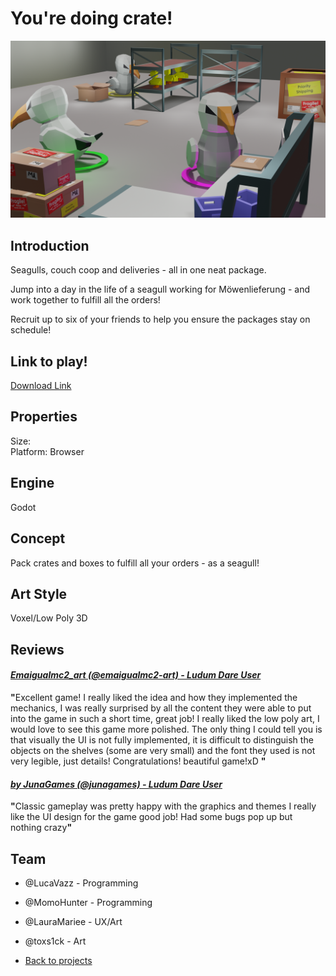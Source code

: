 # You're doing crate!

![banner](crate_title.png)

## Introduction
Seagulls, couch coop and deliveries - all in one neat package. 

Jump into a day in the life of a seagull working for Möwenlieferung - and work together to fulfill all the orders!

Recruit up to six of your friends to help you ensure the packages stay on schedule!  


## Link to play!
[Download Link](https://greenopal-studio.gitlab.io/youre-doing-crate/)

## Properties
Size: <br>
Platform: Browser

## Engine
Godot

## Concept
Pack crates and boxes to fulfill all your orders - as a seagull! 

## Art Style
Voxel/Low Poly 3D

## Reviews

#### <em>[Emaigualmc2_art (@emaigualmc2-art) - Ludum Dare User](https://ldjam.com/users/emaigualmc2-art/)</em>
<p>
	<p><strong>"</strong>Excellent game! I really liked the idea and how they implemented the mechanics, I was really surprised by all the content they were able to put into the game in such a short time, great job! I really liked the low poly art, I would love to see this game more polished. The only thing I could tell you is that visually the UI is not fully implemented, it is difficult to distinguish the objects on the shelves (some are very small) and the font they used is not very legible, just details! Congratulations! beautiful game!xD
	<strong>"</strong></p>
</p>


#### <em>[by JunaGames (@junagames) - Ludum Dare User](https://ldjam.com/users/junagames)</em>
<p>
	<p><strong>"</strong>Classic gameplay was pretty happy with the graphics and themes I really like the UI design for the game good job! Had some bugs pop up but nothing crazy<strong>"</strong></p>
</p>

## Team
- @LucaVazz - Programming
- @MomoHunter - Programming
- @LauraMariee - UX/Art
- @toxs1ck - Art



- [Back to projects](projects.md)
